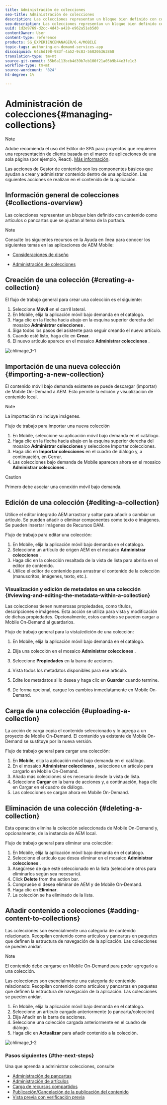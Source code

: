 ```yaml
---
title: Administración de colecciones
seo-title: Administración de colecciones
description: Las colecciones representan un bloque bien definido con contenido como artículos o pancartas que se ajustan al tema de la portada. Siga esta página para obtener más información.
seo-description: Las colecciones representan un bloque bien definido con contenido como artículos o pancartas que se ajustan al tema de la portada. Siga esta página para obtener más información.
uuid: 1d2e9769-d2cc-4d43-a428-e962a51eb5d0
contentOwner: User
content-type: reference
products: SG_EXPERIENCEMANAGER/6.4/MOBILE
topic-tags: authoring-on-demand-services-app
discoiquuid: 64c6d198-983f-4a52-9c83-560206363868
translation-type: tm+mt
source-git-commit: 55b6a113bcb4d39b7eb100f21a05b9b44e3fe1c3
workflow-type: tm+mt
source-wordcount: '824'
ht-degree: 1%

---
```



# Administración de colecciones{#managing-collections}

>[!NOTE]
>
>Adobe recomienda el uso del Editor de SPA para proyectos que requieren una representación de cliente basada en el marco de aplicaciones de una sola página (por ejemplo, React). [Más información](/help/sites-developing/spa-overview.md).

Las acciones de Gestor de contenido son los componentes básicos que ayudan a crear y administrar contenido dentro de una aplicación. Las siguientes acciones se realizan en el contenido de la aplicación.

## Información general de colecciones {#collections-overview}

Las colecciones representan un *bloque* bien definido con contenido como artículos o pancartas que se ajustan al tema de la portada.

>[!NOTE]
>
>Consulte los siguientes recursos en la Ayuda en línea para conocer los siguientes temas en las aplicaciones de AEM Mobile:
>
>* [Consideraciones de diseño](https://helpx.adobe.com/digital-publishing-solution/help/design-app.html)
   >
   >
* [Administración de colecciones](https://helpx.adobe.com/digital-publishing-solution/help/creating-collections.html)

>



## Creación de una colección {#creating-a-collection}

El flujo de trabajo general para crear una colección es el siguiente:

1. Seleccione **Móvil** en el carril lateral.
1. En Mobile, elija la aplicación móvil bajo demanda en el catálogo.
1. Haga clic en la flecha hacia abajo en la esquina superior derecha del mosaico **Administrar colecciones** .
1. Siga todos los pasos del asistente para seguir creando el nuevo artículo.
1. Cuando esté listo, haga clic en **Crear**.
1. El nuevo artículo aparece en el mosaico **Administrar colecciones** .

![chlimage_1-1](assets/chlimage_1-1.gif)

## Importación de una nueva colección {#importing-a-new-collection}

El contenido móvil bajo demanda existente se puede descargar (importar) de Mobile On-Demand a AEM. Esto permite la edición y visualización de contenido local.

>[!NOTE]
>
>La importación no incluye imágenes.

Flujo de trabajo para importar una nueva colección

1. En Mobile, seleccione su aplicación móvil bajo demanda en el catálogo.
1. Haga clic en la flecha hacia abajo en la esquina superior derecha del mosaico **Administrar colecciones** y seleccione Importar colecciones.
1. Haga clic en **Importar colecciones** en el cuadro de diálogo y, a continuación, en Cerrar.
1. Las colecciones bajo demanda de Mobile aparecen ahora en el mosaico **Administrar colecciones** .

>[!CAUTION]
>
>Primero debe asociar una conexión móvil bajo demanda.

## Edición de una colección {#editing-a-collection}

Utilice el editor integrado AEM arrastrar y soltar para añadir o cambiar un artículo. Se pueden añadir o eliminar componentes como texto e imágenes. Se pueden insertar imágenes de Recursos DAM.

Flujo de trabajo para editar una colección:

1. En Mobile, elija la aplicación móvil bajo demanda en el catálogo.
1. Seleccione un artículo de origen AEM en el mosaico **Administrar colecciones** .
1. Haga clic en la colección resaltada de la vista de lista para abrirla en el editor de contenido.
1. Utilice el editor de contenido para arrastrar el contenido de la colección (manuscritos, imágenes, texto, etc.).

### Visualización y edición de metadatos en una colección {#viewing-and-editing-the-metadata-within-a-collection}

Las colecciones tienen numerosas propiedades, como títulos, descripciones e imágenes. Esta acción se utiliza para vista y modificación de dichas propiedades. Opcionalmente, estos cambios se pueden cargar a Mobile On-Demand al guardarlos.

Flujo de trabajo general para la vista/edición de una colección:

1. En Mobile, elija la aplicación móvil bajo demanda en el catálogo.
1. Elija una colección en el mosaico **Administrar colecciones** .

1. Seleccione **Propiedades** en la barra de acciones.
1. Vista todos los metadatos disponibles para ese artículo.
1. Edite los metadatos si lo desea y haga clic en **Guardar** cuando termine.
1. De forma opcional, cargue los cambios inmediatamente en Mobile On-Demand.

## Carga de una colección {#uploading-a-collection}

La acción de carga copia el contenido seleccionado y lo agrega a un proyecto de Mobile On-Demand. El contenido ya existente de Mobile On-Demand se sustituye por la nueva versión.

Flujo de trabajo general para cargar una colección:

1. En **Mobile**, elija la aplicación móvil bajo demanda en el catálogo.
1. En el mosaico **Administrar colecciones** , seleccione un artículo para cargarlo en Mobile On-Demand.
1. Añada más colecciones si es necesario desde la vista de lista.
1. Seleccione **Cargar** en la barra de acciones y, a continuación, haga clic en Cargar en el cuadro de diálogo.
1. Las colecciones se cargan ahora en Mobile On-Demand.

## Eliminación de una colección {#deleting-a-collection}

Esta operación elimina la colección seleccionada de Mobile On-Demand y, opcionalmente, de la instancia de AEM local.

Flujo de trabajo general para eliminar una colección:

1. En Mobile, elija la aplicación móvil bajo demanda en el catálogo.
1. Seleccione el artículo que desea eliminar en el mosaico **Administrar colecciones** .
1. Asegúrese de que esté seleccionado en la lista (seleccione otros para eliminarlos según sea necesario).
1. Click **Delete** from the action bar.
1. Compruebe si desea eliminar de AEM y de Mobile On-Demand.
1. Haga clic en **Eliminar**.
1. La colección se ha eliminado de la lista.

## Añadir contenido a colecciones {#adding-content-to-collections}

Las colecciones son esencialmente una categoría de contenido relacionado. Recopilan contenido como artículos y pancartas en paquetes que definen la estructura de navegación de la aplicación. Las colecciones se pueden anidar.

>[!NOTE]
>
>El contenido debe cargarse en Mobile On-Demand para poder agregarlo a una colección.

Las colecciones son esencialmente una categoría de contenido relacionado: Recopilan contenido como artículos y pancartas en paquetes que definen la estructura de navegación de la aplicación. Las colecciones se pueden anidar.

1. En Mobile, elija la aplicación móvil bajo demanda en el catálogo.
1. Seleccione un artículo cargado anteriormente (o pancarta/colección)
1. Elija Añadir en la barra de acciones.
1. Seleccione una colección cargada anteriormente en el cuadro de diálogo.
1. Haga clic en **Actualizar** para añadir contenido a la colección.

![chlimage_1-2](assets/chlimage_1-2.gif)

### Pasos siguientes {#the-next-steps}

Una que aprenda a administrar colecciones, consulte

* [Administración de pancartas](/help/mobile/mobile-on-demand-managing-banners.md)
* [Administración de artículos](/help/mobile/mobile-on-demand-managing-articles.md)
* [Carga de recursos compartidos](/help/mobile/mobile-on-demand-shared-resources.md)
* [Publicación/Cancelación de la publicación del contenido](/help/mobile/mobile-on-demand-publishing-unpublishing.md)
* [Vista previa con verificación previa](/help/mobile/aem-mobile-manage-ondemand-services.md)
